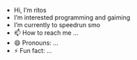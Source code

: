 - Hi, I’m ritos
- I’m interested programming and gaiming
- I’m currently to speedrun smo
- 📫 How to reach me ...
- 😄 Pronouns: ...
- ⚡ Fun fact: ...

<!---
Gervasio-Gregorio/Gervasio-Gregorio is a ✨ special ✨ repository because its `README.md` (this file) appears on your GitHub profile.
You can click the Preview link to take a look at your changes.
--->
